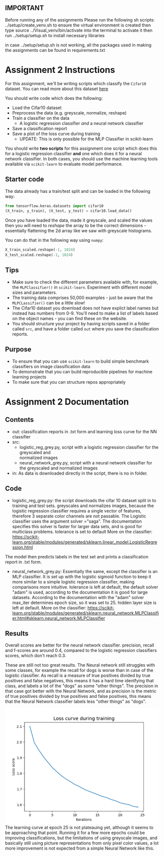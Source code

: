 

## IMPORTANT
Before running any of the assignments Please run the following sh scripts:
../setup/create_venv.sh to ensure the virtual environment is created
then type source ../Visual_venv/bin/activate into the terminal to activate it
then run ../setup/setup.sh to install necessary libraries

in case ../setup/setup.sh is not working, all the packages used in making the assignments can be found in requirements.txt

# Assignment 2 Instructions
For this assignment, we'll be writing scripts which classify the ```Cifar10``` dataset. You can read more about this dataset [here](https://www.cs.toronto.edu/~kriz/cifar.html)

You should write code which does the following:

- Load the Cifar10 dataset
- Preprocess the data (e.g. greyscale, normalize, reshape)
- Train a classifier on the data
    - A logistic regression classifier *and* a neural network classifier
- Save a classification report
- Save a plot of the loss curve during training
    - UPDATE: This is only possible for the MLP Classifier in scikit-learn

You should write **two scripts** for this assignment one script which does this for a logistic regression classifier **and** one which does it for a neural network classifier. In both cases, you should use the machine learning tools available via ```scikit-learn``` to evaluate model performance.

## Starter code

The data already has a train/test split and can be loaded in the following way:

```python
from tensorflow.keras.datasets import cifar10
(X_train, y_train), (X_test, y_test) = cifar10.load_data()
```

Once you have loaded the data, made it greyscale, and scaled the values then you will need to *reshape* the array to be the correct dimensions - essentially flattening the 2d array like we saw with greyscale histograms. 

You can do that in the following way using ```numpy```:

```python
X_train_scaled.reshape(-1, 1024)
X_test_scaled.reshape(-1, 1024)
```

## Tips
- Make sure to check the different parameters available with, for example, the ```MLPClassifier()``` in ```scikit-learn```. Experiment with different model sizes and parameters.
- The training data comprises 50,000 examples - just be aware that the ```MLPCLassifier()``` can be a little slow!
- The Cifar10 dataset you download does not have explict label names but instead has numbers from 0-9. You'll need to make a list of labels based on the object names - you can find these on the website.
- You should structure your project by having scripts saved in a folder called ```src```, and have a folder called ```out``` where you save the classification reports.

## Purpose

- To ensure that you can use ```scikit-learn``` to build simple benchmark classifiers on image classification data
- To demonstrate that you can build reproducible pipelines for machine learning projects
- To make sure that you can structure repos appropriately

# Assignment 2 Documentation

## Contents

 - out: classification reports in .txt form and learning loss curve for the NN classifier
 - src: 
    - logistic_reg_grey.py, script with a logistic regression classifier for the greyscaled and  
   normalized images
    - neural_network_grey.py, script with a neural network classifier for the greyscaled and normalized images
 - in: As data is downloaded directly in the script, there is no in folder.


## Code
- logistic_reg_grey.py:
the script downloads the cifar 10 dataset split in to training and test sets.
greyscales and normalizes images, because the logistic regression classifier requires a single vector of features, therefore 3 separate color channels are not passable.
The Logistic classifier uses the argument solver ="saga". The documentation specifies this solver is faster for larger data sets, and is good for multiclass problems. tolerance is set to default
More on the classifier:
https://scikit-learn.org/stable/modules/generated/sklearn.linear_model.LogisticRegression.html

The model then predicts labels in the test set and prints a classification report in .txt form.

- neural_network_grey.py:
Essentially the same, except the classifier is an MLP classifier. It is set up with the logistic
sigmoid function to keep it more similar to a simple logistic regression classifier, making comparisons more intuitive. tolerance is left at default, the default solver "adam" is used, according to the documentation it is good for large datasets. According to the documentation with the "adam" solver  max_iter determines epoch size, so it was set to 25. hidden layer size is left at default.
More on the classifier:
https://scikit-learn.org/stable/modules/generated/sklearn.neural_network.MLPClassifier.html#sklearn.neural_network.MLPClassifier
## Results 

Overall scores are better for the neural network classifier. precision, recall and f-scores are around 0.4, compared to the logistic regression classifiers scores, which don't reach 0.3.

These are still not too great results. The Neural network still struggles with some classes, for example the recall for dogs is worse than in case of the logistic classifier. As recall is a measure of true positives divided by true positives and false negatives, this means it has a hard time identfying that class, and labels a lot of the "dogs" as some "other things". The precision in that case got better with the Neural Network, and as precision is the metric of true positives divided by true positives and false positives, this means that the Neural Network classifier labels less "other things" as "dogs". 

![Alt text](out/loss_curve.png "feature extraction")
The learning curve at epoch 25 is not plateauing yet, although it seems to be approaching that point. Running it for a few more epochs could be improving classifications, but the limitations of using greyscale images, and basically still using picture representations from only pixel color values, a lot more improvement is not expected from a simple Neural Network like this.
